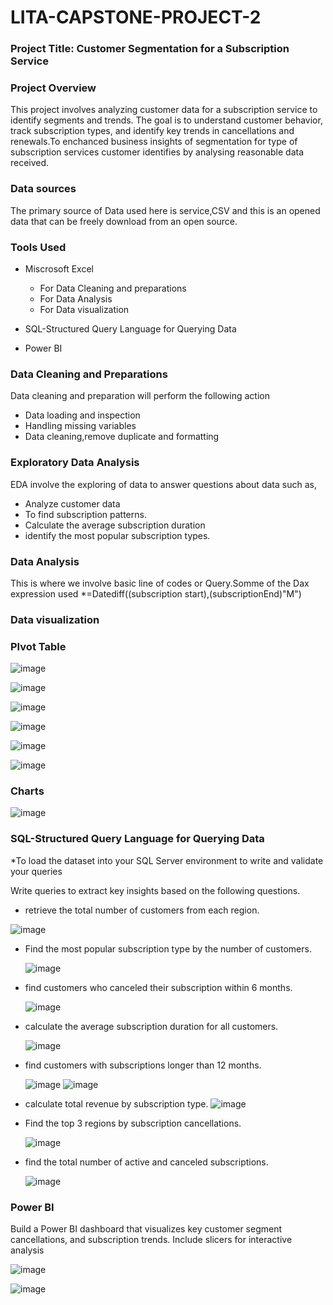 # LITA-CAPSTONE-PROJECT-2


### Project Title: Customer Segmentation for a Subscription Service


### Project Overview
This project involves analyzing customer data for a subscription service to identify segments and trends. The goal is to understand customer behavior, track subscription types, and identify key trends in cancellations and renewals.To enchanced business insights of segmentation for type of subscription services customer identifies by analysing reasonable data received.

### Data sources
The primary source of Data used here is service,CSV and this is an opened data that can be freely download from an open source.

### Tools Used

* Miscrosoft Excel
    * For Data Cleaning and preparations
    * For Data Analysis
    * For Data visualization

* SQL-Structured Query Language for Querying Data

* Power BI

### Data Cleaning and Preparations 
Data cleaning and preparation will perform the following action
* Data loading and inspection
* Handling missing variables
* Data cleaning,remove duplicate and formatting

 ### Exploratory Data Analysis
 EDA involve the exploring of data to answer questions about data such as,
 * Analyze customer data 
 * To find subscription patterns.
 * Calculate the average subscription duration 
 * identify the most popular subscription types.

### Data Analysis
This is where we involve basic line of codes or Query.Somme of the Dax expression used
*=Datediff((subscription start),(subscriptionEnd)"M")

### Data visualization


### PIvot Table

 
![image](https://github.com/user-attachments/assets/bf88432d-a043-48e6-bcdc-49c4b157735e)

 
![image](https://github.com/user-attachments/assets/a0fd60ae-2253-4282-88b7-ab1597b7f1d4)

 
![image](https://github.com/user-attachments/assets/ae7d2cbf-98be-467b-8618-104dadc628d6)


![image](https://github.com/user-attachments/assets/c167ef24-72cf-4805-82e0-7f37c85d9440)

	
![image](https://github.com/user-attachments/assets/0dd2865c-486f-4617-ae48-de4c464fe1b0)


![image](https://github.com/user-attachments/assets/b8e675ae-798b-47cf-b76b-5aad741d4e3d)



### Charts




![image](https://github.com/user-attachments/assets/a0a8b54e-61cc-457e-a271-9315e6db9909)


### SQL-Structured Query Language for Querying Data
*To load the dataset into your SQL Server environment to write and validate your queries

 Write queries to extract key insights based on the following questions.

*  retrieve the total number of customers from each region.

  ![image](https://github.com/user-attachments/assets/2e3bd414-2123-44db-a986-61ca9146cb70)

* Find the most popular subscription type by the number of customers.

  ![image](https://github.com/user-attachments/assets/5d26c7be-21c0-4721-88f9-cc101d5a02f9)


* find customers who canceled their subscription within 6 months.

  ![image](https://github.com/user-attachments/assets/ddfb3040-28d3-4f02-a857-f0c4d3d5ee6f)

* calculate the average subscription duration for all customers.

  ![image](https://github.com/user-attachments/assets/aba3751a-4264-4690-84c2-2f88934278ac)

* find customers with subscriptions longer than 12 months.

  ![image](https://github.com/user-attachments/assets/867cb784-4a70-41d7-9b6a-441779c2b788)
  ![image](https://github.com/user-attachments/assets/c32820da-40f1-4676-bbe9-599f881c6d36)

* calculate total revenue by subscription type.
  ![image](https://github.com/user-attachments/assets/534ada2c-0da8-4bdd-940b-702904c678bb)

* Find the top 3 regions by subscription cancellations.

  ![image](https://github.com/user-attachments/assets/0dcfb6b2-0d9a-46e8-946f-59aed2e7c996)

* find the total number of active and canceled subscriptions.

  ![image](https://github.com/user-attachments/assets/1d4f0151-aff3-4964-8fe6-e7f67b35237b)


###  Power BI

Build a Power BI dashboard that visualizes key customer segment cancellations, and subscription trends. Include slicers for interactive analysis



![image](https://github.com/user-attachments/assets/3c52952d-e3e9-47b7-a9a4-1a84a719e2ab)





![image](https://github.com/user-attachments/assets/accf2036-333b-4d04-a2a0-236803f01b70)


  





  



  




  


  

  
  












 

  



